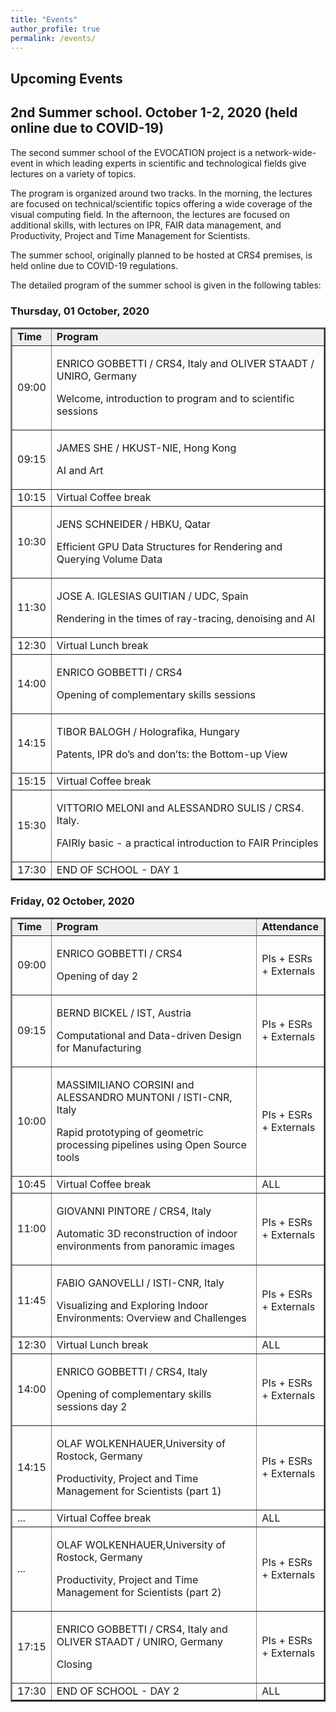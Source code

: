 ```yaml
---
title: "Events"
author_profile: true
permalink: /events/
---
```


## Upcoming Events 
<!-- &nbsp; &nbsp; &nbsp; ESRs &nbsp; &nbsp; &nbsp; Management and Administrative -->

## 2nd Summer school. October 1-2, 2020 (held online due to COVID-19)

The second summer school of the EVOCATION project is a network-wide-event in which leading experts in scientific and technological fields give lectures on a variety of topics. 

The program is organized around two tracks. In the morning, the lectures are focused on technical/scientific topics offering a wide coverage of the visual computing field. In the afternoon, the lectures are focused on additional skills, with lectures on IPR, FAIR data management, and Productivity, Project and Time Management for Scientists. 

The summer school, originally planned to be hosted at CRS4 premises, is held online due to COVID-19 regulations. 

The detailed program of the summer school is given in the following tables:

### Thursday, 01 October, 2020

<table style="width: 100%;" border="2">
<tbody>
<tr style="background-color: #eeeeee;">
<td style="width: 10%;"><strong>Time</strong></td>
<td style="width: 90%;"><strong>Program</strong></td>
<!-- <td style="width: 10.8333%;"><strong>Attendance</strong></td> -->
</tr>
<tr>
<td style="width: 10%;">09:00</td>
<td style="width: 75.1667%;">
<p>ENRICO GOBBETTI / CRS4, Italy and OLIVER STAADT / UNIRO, Germany</p>
<p>Welcome, introduction to program and to scientific sessions</p>
</td>

</tr>
<tr>
<td style="width: 10%;">09:15</td>
<td style="width: 75.1667%;">
<p>JAMES SHE / HKUST-NIE, Hong Kong</p>
<p> AI and Art</p>
</td>

</tr>
<tr>
<td style="width: 10%;">10:15</td>
<td style="width: 75.1667%;">Virtual Coffee break</td>

</tr>
<tr>
<td style="width: 10%;">10:30</td>
<td style="width: 75.1667%;">
<p>JENS SCHNEIDER / HBKU, Qatar</p>
<p>Efficient GPU Data Structures for Rendering and Querying Volume Data</p>
</td>

</tr>
<tr>
<td style="width: 10%;">11:30</td>
<td style="width: 75.1667%;">
<p>JOSE A. IGLESIAS GUITIAN / UDC, Spain</p>
<p>Rendering in the times of ray-tracing, denoising and AI</p></td>

</tr>
<tr>
<td style="width: 10%;">12:30</td>
<td style="width: 75.1667%;">Virtual Lunch break</td>

</tr>
<tr>
<td style="width: 10%;">14:00</td>
<td style="width: 75.1667%;">
<p>ENRICO GOBBETTI / CRS4</p>
<p>Opening of complementary skills sessions</p></td>

</tr>
<tr>
<td style="width: 10%;">14:15</td>
<td style="width: 75.1667%;">
<p>TIBOR BALOGH / Holografika, Hungary</p>
<p>Patents, IPR do’s and don’ts: the Bottom-up View</p></td>

</tr>
<tr>
<td style="width: 10%;">15:15</td>
<td style="width: 75.1667%;">Virtual Coffee break</td>

</tr>
<tr>
<td style="width: 10%;">15:30</td>
<td style="width: 75.1667%;">
<p>VITTORIO MELONI and ALESSANDRO SULIS / CRS4. Italy.</p>
<p>FAIRly basic - a practical introduction to FAIR Principles</p></td>

</tr>
<tr>
<td style="width: 10%;">17:30</td>
<td style="width: 75.1667%;">END OF SCHOOL - DAY 1</td>

</tr>
</tbody>
</table>

### Friday, 02 October, 2020

<table style="width: 100%;" border="2">
<tbody>
<tr style="background-color: #eeeeee;">
<td style="width: 10%;"><strong>Time</strong></td>
<td style="width: 75.1667%;"><strong>Program</strong></td>
<td style="width: 10.8333%;"><strong>Attendance</strong></td>
</tr>
<tr>
<td style="width: 10%;">09:00</td>
<td style="width: 75.1667%;">
<p>ENRICO GOBBETTI / CRS4</p>
<p>Opening of day 2</p>
</td>
<td style="width: 10.8333%;">PIs + ESRs + Externals</td>
</tr>
<tr>
<td style="width: 10%;">09:15</td>
<td style="width: 75.1667%;">
<p>BERND BICKEL / IST, Austria</p>
<p> Computational and Data-driven Design for Manufacturing</p>
</td>
<td style="width: 10.8333%;">PIs + ESRs + Externals</td>
</tr>
<tr>
<td style="width: 10%;">10:00</td>
<td style="width: 75.1667%;">
<p>MASSIMILIANO CORSINI and ALESSANDRO MUNTONI / ISTI-CNR, Italy</p>
<p>Rapid prototyping of geometric processing pipelines using Open Source tools</p>
</td>
<td style="width: 10.8333%;">PIs + ESRs + Externals</td>
</tr>
<tr>
<td style="width: 10%;">10:45</td>
<td style="width: 75.1667%;">Virtual Coffee break</td>
<td style="width: 10.8333%;">ALL</td>
</tr>
<tr>
<td style="width: 10%;">11:00</td>
<td style="width: 75.1667%;">
<p>GIOVANNI PINTORE / CRS4, Italy</p>
<p>Automatic 3D reconstruction of indoor environments from panoramic images</p></td>
<td style="width: 10.8333%;">PIs + ESRs + Externals</td>
</tr>
<tr>
<td style="width: 10%;">11:45</td>
<td style="width: 75.1667%;">
<p>FABIO GANOVELLI / ISTI-CNR, Italy</p>
<p>Visualizing and Exploring Indoor Environments: Overview and Challenges</p></td>
<td style="width: 10.8333%;">PIs + ESRs + Externals</td>
</tr>
<tr>
<td style="width: 10%;">12:30</td>
<td style="width: 75.1667%;">Virtual Lunch break</td>
<td style="width: 10.8333%;">ALL</td>
</tr>
<tr>
<td style="width: 10%;">14:00</td>
<td style="width: 75.1667%;">
<p>ENRICO GOBBETTI / CRS4, Italy</p>
<p>Opening of complementary skills sessions day 2</p></td>
<td style="width: 10.8333%;">PIs + ESRs + Externals</td>
</tr>
<tr>
<td style="width: 10%;">14:15</td>
<td style="width: 75.1667%;">
<p>OLAF WOLKENHAUER,University of Rostock, Germany</p>
<p>Productivity, Project and Time Management for Scientists (part 1)</p></td>
<td style="width: 10.8333%;">PIs + ESRs + Externals</td>
</tr>
<tr>
<td style="width: 10%;">...</td>
<td style="width: 75.1667%;">Virtual Coffee break</td>
<td style="width: 10.8333%;">ALL</td>
</tr>
<tr>
<td style="width: 10%;">...</td>
<td style="width: 75.1667%;">
<p>OLAF WOLKENHAUER,University of Rostock, Germany</p>
<p>Productivity, Project and Time Management for Scientists (part 2)</p></td>
<td style="width: 10.8333%;">PIs + ESRs + Externals</td>
</tr>
<tr>
<td style="width: 10%;">17:15</td>
<td style="width: 75.1667%;">
<p>ENRICO GOBBETTI / CRS4, Italy and OLIVER STAADT / UNIRO, Germany</p>
<p>Closing</p></td>
<td style="width: 10.8333%;">PIs + ESRs + Externals</td>
</tr>
<tr>
<td style="width: 10%;">17:30</td>
<td style="width: 75.1667%;">END OF SCHOOL - DAY 2</td>
<td style="width: 10.8333%;">ALL</td>
</tr>
</tbody>
</table>